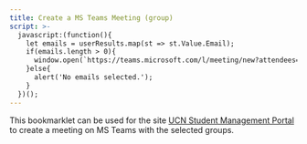 ```yaml
---
title: Create a MS Teams Meeting (group)
script: >-
  javascript:(function(){
    let emails = userResults.map(st => st.Value.Email);
    if(emails.length > 0){
      window.open(`https://teams.microsoft.com/l/meeting/new?attendees=${emails.join(',')}`);
    }else{
      alert('No emails selected.');
    }
  })();
---
```


This bookmarklet can be used for the site [UCN Student Management Portal](https://ucnstudents.ondni.com) to create a meeting on MS Teams with the selected groups.

